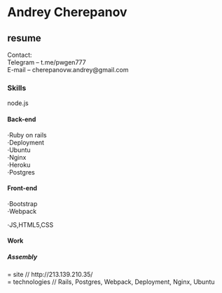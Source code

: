 # Andrey Cherepanov
<h2>resume</h2> 
Contact:</br>
Telegram – t.me/pwgen777</br>
E-mail – cherepanovw.andrey@gmail.com</br>
<h3>Skills</h3>
node.js
<h4>Back-end</h4>
⋅Ruby on rails</br>
⋅Deployment</br>
⋅Ubuntu</br>
⋅Nginx</br>
⋅Heroku</br>
⋅Postgres</br>
<h4>Front-end</h4>
⋅Bootstrap</br>
⋅Webpack</br>

⋅JS,HTML5,CSS</br>
<h4>Work</h4>
<h5>Assembly</h5>
  = site // http://213.139.210.35/ </br>
  = technologies // Rails, Postgres, Webpack, Deployment, Nginx, Ubuntu </br>

